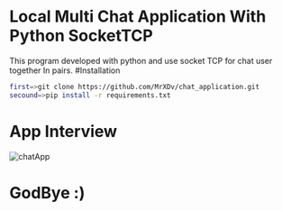 # Local Multi Chat Application With Python SocketTCP
This program developed with python and use socket TCP for chat user together In pairs.
#Installation

```bash
first=>git clone https://github.com/MrXDv/chat_application.git
secound=>pip install -r requirements.txt
```

# App Interview
![chatApp](https://user-images.githubusercontent.com/63051195/127721207-501444a9-4523-4695-9c38-942a838863f3.gif)

# GodBye :)
